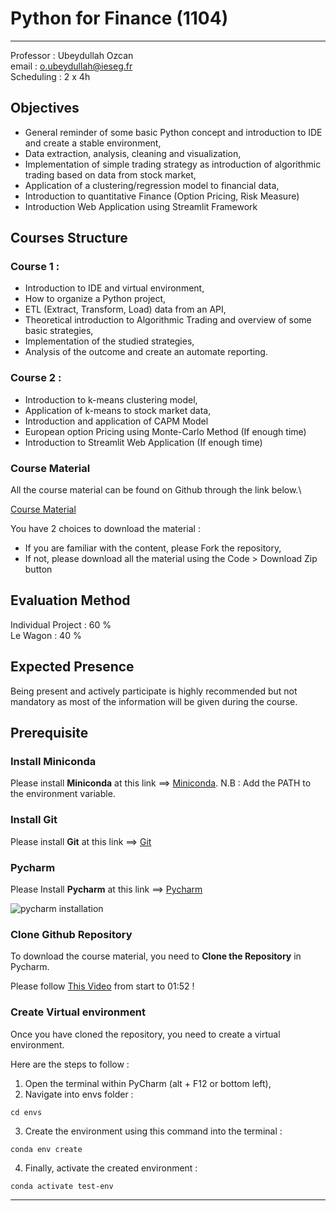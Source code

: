 # Python for Finance (1104)
---
Professor : Ubeydullah Ozcan\
email : o.ubeydullah@ieseg.fr\
Scheduling : 2 x 4h

## Objectives

* General reminder of some basic Python concept and introduction to IDE and create a stable environment,
* Data extraction, analysis, cleaning and visualization,
* Implementation of simple trading strategy as introduction of algorithmic trading based on data from stock market,
* Application of a clustering/regression model to financial data,
* Introduction to quantitative Finance (Option Pricing, Risk Measure)
* Introduction Web Application using Streamlit Framework

## Courses Structure


### Course 1 :
* Introduction to IDE and virtual environment,
* How to organize a Python project,
* ETL (Extract, Transform, Load) data from an API,
* Theoretical introduction to Algorithmic Trading and overview of some basic strategies,
* Implementation of the studied strategies,
* Analysis of the outcome and create an automate reporting.

### Course 2 :
* Introduction to k-means clustering model,
* Application of k-means to stock market data,
* Introduction and application of CAPM Model
* European option Pricing using Monte-Carlo Method (If enough time)
* Introduction to Streamlit Web Application (If enough time)

### Course Material
All the course material can be found on Github through the link below.\

[Course Material](https://github.com/UbeyOzcan/Py_for_Fin_IESEG)

You have 2 choices to download the material :
* If you are familiar with the content, please Fork the repository,
* If not, please download all the material using the Code > Download Zip button

## Evaluation Method

Individual Project : 60 %\
Le Wagon : 40 %

## Expected Presence

Being present and actively participate is highly recommended but not mandatory as most of the information will be given during the course.

## Prerequisite

### Install Miniconda

Please install **Miniconda** at this link ==> [Miniconda](https://docs.conda.io/projects/miniconda/en/latest/miniconda-install.html).
N.B : Add the PATH to the environment variable.

### Install Git

Please install **Git** at this link ==> [Git](https://git-scm.com/downloads)

### Pycharm

Please Install **Pycharm** at this link ==> [Pycharm](https://www.jetbrains.com/help/pycharm/installation-guide.html#standalone)

![pycharm installation](https://github.com/UbeyOzcan/Py_for_Fin_IESEG/assets/40140140/977ebf22-7f7d-4804-8fb6-e95c1ee02380)


### Clone Github Repository

To download the course material, you need to **Clone the Repository** in Pycharm.

Please follow [This Video](https://www.youtube.com/watch?v=cAnWazo5pFU&t=8s) from start to 01:52 !

### Create Virtual environment

Once you have cloned the repository, you need to create a virtual environment. 

Here are the steps to follow :

  1. Open the terminal within PyCharm (alt + F12 or bottom left),
  2. Navigate into envs folder :
  ```terminal
  cd envs
  ```
  3. Create the environment using this command into the terminal :
  ```terminal
  conda env create
  ```
  4. Finally, activate the created environment :
   ```terminal
  conda activate test-env
  ```
---
